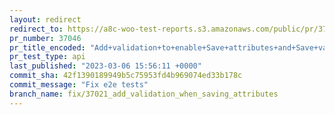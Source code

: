 ```yaml
---
layout: redirect
redirect_to: https://a8c-woo-test-reports.s3.amazonaws.com/public/pr/37046/api/index.html
pr_number: 37046
pr_title_encoded: "Add+validation+to+enable+Save+attributes+and+Save+variations+buttons"
pr_test_type: api
last_published: "2023-03-06 15:56:11 +0000"
commit_sha: 42f1390189949b5c75953fd4b969074ed33b178c
commit_message: "Fix e2e tests"
branch_name: fix/37021_add_validation_when_saving_attributes
---
```

